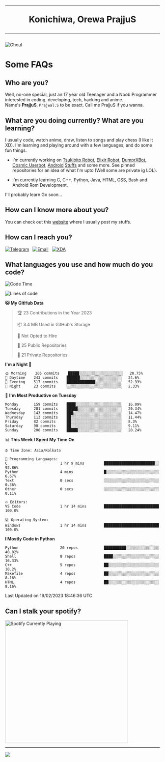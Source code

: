 <h1 align="center"><hr>Konichiwa, Orewa PrajjuS<hr></h1>


<img src="https://telegra.ph/file/6041d22c64479ee5ff802.jpg" alt="Ghoul"/>


<h1>Some FAQs</h1>


<h2>Who are you?</h2>

Well, no-one special, just an 17 year old Teenager and a Noob Programmer interested in coding, developing, tech, hacking and anime.
<br>
Name's <b>PrajjuS</b>, <code>Prajwal.S</code> to be exact. Call me PrajjuS if you wanna.


<h2>What are you doing currently? What are you learning?</h2>

I usually code, watch anime, draw, listen to songs and play chess (I like it XD). I'm learning and playing around with a few languages, and do some fun things.

- I’m currently working on <a href="Https://t.me/PrajjuSAssistantBot">Tsukibito Robot</a>, <a href="https://t.me/projectelixir_bot">Elixir Robot</a>, <a href="https://t.me/DumprXBot">DumprXBot</a>, <a href="https://github.com/SkyLab-Devs/CosmicUserbot">Cosmic Userbot</a>, <a href="https://github.com/Noob-OS">Android</a> <a href="https://github.com/PrajjuS/device_xiaomi_vince">Stuffs</a> and some more. See pinned repositories for an idea of what I'm upto (Well some are private ig LOL).

- I'm currently learning C, C++, Python, Java, HTML, CSS, Bash and Android Rom Development.

I'll probably learn Go soon...


<h2>How can I know more about you?</h2>

You can check out this <a href="https://prajjus.site">website</a> where I usually post my stuffs.


<h2>How can I reach you?</h2>

<a href="https://t.me/PrajjuS"><img src="https://img.shields.io/badge/PrajjuS-2CA5E0?style=flat-square&logo=telegram&logoColor=white" alt="Telegram"/></a>&nbsp;&nbsp;&nbsp;<a href="theprajjus@gmail.com"><img src="https://img.shields.io/badge/theprajjus@gmail.com-D14836?style=flat-square&logo=gmail&logoColor=white" alt="Email"/></a>&nbsp;&nbsp;&nbsp;<a href="https://forum.xda-developers.com/m/prajjus.10388799/"><img src="https://img.shields.io/badge/PrajjuS-F59714?style=flat-square&logo=xda-developers&logoColor=white" alt="XDA"/></a>


<h2>What languages you use and how much do you code?</h2>

<!--START_SECTION:waka-->
![Code Time](http://img.shields.io/badge/Code%20Time-225%20hrs%2028%20mins-blue)

![Lines of code](https://img.shields.io/badge/From%20Hello%20World%20I%27ve%20Written-30%20Thousand%20lines%20of%20code-blue)

**🐱 My GitHub Data** 

> 🏆 23 Contributions in the Year 2023
 > 
> 📦 3.4 MB Used in GitHub's Storage 
 > 
> 🚫 Not Opted to Hire
 > 
> 📜 25 Public Repositories 
 > 
> 🔑 21 Private Repositories  
 > 
**I'm a Night 🦉** 

```text
🌞 Morning    205 commits    █████░░░░░░░░░░░░░░░░░░░░   20.75% 
🌆 Daytime    243 commits    ██████░░░░░░░░░░░░░░░░░░░   24.6% 
🌃 Evening    517 commits    █████████████░░░░░░░░░░░░   52.33% 
🌙 Night      23 commits     ░░░░░░░░░░░░░░░░░░░░░░░░░   2.33%

```
📅 **I'm Most Productive on Tuesday** 

```text
Monday       159 commits    ████░░░░░░░░░░░░░░░░░░░░░   16.09% 
Tuesday      201 commits    █████░░░░░░░░░░░░░░░░░░░░   20.34% 
Wednesday    143 commits    ███░░░░░░░░░░░░░░░░░░░░░░   14.47% 
Thursday     113 commits    ██░░░░░░░░░░░░░░░░░░░░░░░   11.44% 
Friday       82 commits     ██░░░░░░░░░░░░░░░░░░░░░░░   8.3% 
Saturday     90 commits     ██░░░░░░░░░░░░░░░░░░░░░░░   9.11% 
Sunday       200 commits    █████░░░░░░░░░░░░░░░░░░░░   20.24%

```


📊 **This Week I Spent My Time On** 

```text
⌚︎ Time Zone: Asia/Kolkata

💬 Programming Languages: 
C                        1 hr 9 mins         ███████████████████████░░   92.86% 
Python                   4 mins              █░░░░░░░░░░░░░░░░░░░░░░░░   6.67% 
Text                     0 secs              ░░░░░░░░░░░░░░░░░░░░░░░░░   0.36% 
Other                    0 secs              ░░░░░░░░░░░░░░░░░░░░░░░░░   0.11%

🔥 Editors: 
VS Code                  1 hr 14 mins        █████████████████████████   100.0%

💻 Operating System: 
Windows                  1 hr 14 mins        █████████████████████████   100.0%

```

**I Mostly Code in Python** 

```text
Python                   20 repos            ██████████░░░░░░░░░░░░░░░   40.82% 
Shell                    8 repos             ████░░░░░░░░░░░░░░░░░░░░░   16.33% 
C++                      5 repos             ██░░░░░░░░░░░░░░░░░░░░░░░   10.2% 
Makefile                 4 repos             ██░░░░░░░░░░░░░░░░░░░░░░░   8.16% 
HTML                     4 repos             ██░░░░░░░░░░░░░░░░░░░░░░░   8.16%

```



 Last Updated on 19/02/2023 18:46:36 UTC
<!--END_SECTION:waka-->


<h2>Can I stalk your spotify?</h2>

<a href="https://open.spotify.com/user/cotgk31v4nhw20gs5adb29jq5"><img src="https://spotify-readme-prajjus.vercel.app/api?theme=dark&rainbow=true" alt="Spotify Currently Playing" width="400px"/></a>


<hr>


<img src="https://komarev.com/ghpvc/?username=prajjus&label=Profile%20Views&color=000000&style=flat">
